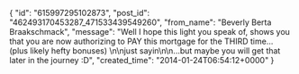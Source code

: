  {
   "id": "615997295102873",
   "post_id": "462493170453287_471533439549260",
   "from_name": "Beverly Berta Braakschmack",
   "message": "Well I hope this light you speak of, shows you that you are now authorizing to PAY this mortgage for the THIRD time... (plus likely hefty bonuses) \n\njust sayin\n\n...but maybe you will get that later in the journey :D",
   "created_time": "2014-01-24T06:54:12+0000"
 }

